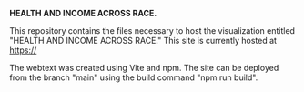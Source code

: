 **HEALTH AND INCOME ACROSS RACE.** <br>

This repository contains the files necessary to host the visualization entitled "HEALTH AND INCOME ACROSS RACE." This site is currently hosted at [https://](https://health-income-distribution.netlify.app/)

The webtext was created using Vite and npm. The site can be deployed from the branch "main" using the build command "npm run build".
